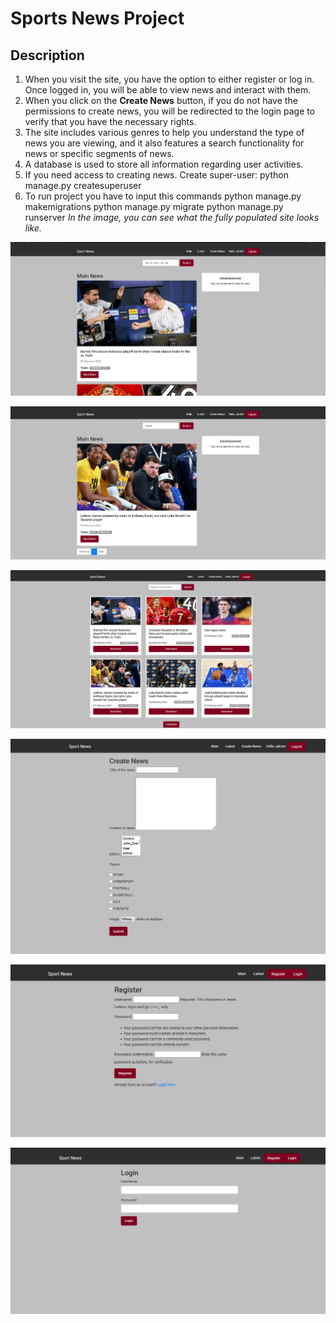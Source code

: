 # Sports News Project

## Description

1. When you visit the site, you have the option to either register or log in. Once logged in, you will be able to view news and interact with them.
2. When you click on the **Create News** button, if you do not have the permissions to create news, you will be redirected to the login page to verify that you have the necessary rights.
3. The site includes various genres to help you understand the type of news you are viewing, and it also features a search functionality for news or specific segments of news.
4. A database is used to store all information regarding user activities.
5.  If you need access to creating news. Create super-user:
    python manage.py createsuperuser
6. To run project you have to input this commands
    python manage.py makemigrations
    python manage.py migrate
    python manage.py runserver
*In the image, you can see what the fully populated site looks like.*

    

![img.png](img.png)

![img_1.png](img_1.png)

![img_2.png](img_2.png)

![img_3.png](img_3.png)

![img_4.png](img_4.png)

![img_5.png](img_5.png)